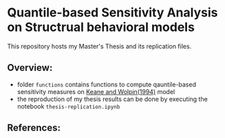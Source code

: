 # Quantile-based Sensitivity Analysis on Structrual behavioral models

This repository hosts my Master's Thesis and its replication files.



## Overview:

* folder `functions` contains functions to compute qauntile-based sensitivity measures on [Keane and Wolpin(1994)](https://www.jstor.org/stable/2109768?origin=crossref) model
* the reproduction of my thesis results can be done by executing the notebook `thesis-replication.ipynb`


## References:

